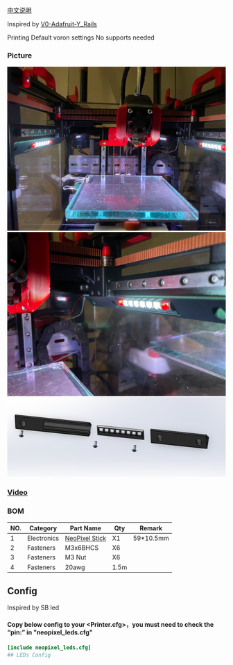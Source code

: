[中文说明](readme_CN.md)

Inspired by [V0-Adafruit-Y_Rails](https://github.com/VoronDesign/VoronUsers/tree/master/printer_mods/QuackProfit/V0-Adafruit-Y_Rails)

Printing
Default voron settings
No supports needed

### Picture
![图片](Picture/IMG_6871.jpg)
![图片](Picture/IMG_6873.jpg)
![图片](Picture/Bom.png)
### [Video](3D/V0_NeoPixel_SticksB.avi)

### BOM
|NO.	|Category	|Part Name	|Qty	|Remark
|--|--|--|--|--|
|1	|Electronics	|[NeoPixel Stick](https://item.taobao.com/item.htm?spm=a1z09.2.0.0.7ca02e8djWSvge&id=623844944291&_u=dkh2792dc2)	|X1	|59*10.5mm
|2	|Fasteners|M3x6BHCS		|X6	|
|3	|Fasteners|M3 Nut		|X6	|
|4	|Fasteners|20awg		|1.5m	|

## Config
Inspired by SB led
#### Copy below config to your <Printer.cfg>，you must need to check the “pin:” in "neopixel_leds.cfg"
```ini
[include neopixel_leds.cfg]
## LEDs Config
```
